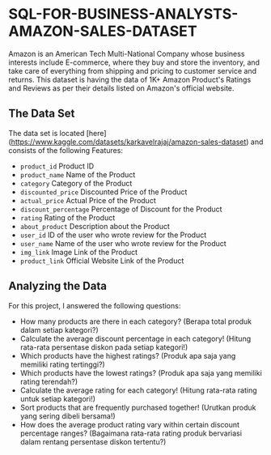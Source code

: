 # SQL-FOR-BUSINESS-ANALYSTS-AMAZON-SALES-DATASET
Amazon is an American Tech Multi-National Company whose business interests include E-commerce, where they buy and store the inventory, and take care of everything from shipping and pricing to customer service and returns. 
This dataset is having the data of 1K+ Amazon Product's Ratings and Reviews as per their details listed on Amazon's official website.
## The Data Set
The data set is located [here] (https://www.kaggle.com/datasets/karkavelrajaj/amazon-sales-dataset) and consists of the following Features:
* `product_id` Product ID
* `product_name` Name of the Product
* `category` Category of the Product
* `discounted_price` Discounted Price of the Product
* `actual_price` Actual Price of the Product
* `discount_percentage` Percentage of Discount for the Product
* `rating` Rating of the Product
* `about_product` Description about the Product
* `user_id` ID of the user who wrote review for the Product
* `user_name` Name of the user who wrote review for the Product
* `img_link` Image Link of the Product
* `product_link` Official Website Link of the Product
## Analyzing the Data
For this project, I answered the following questions:
- How many products are there in each category? (Berapa total produk dalam setiap kategori?)
- Calculate the average discount percentage in each category! (Hitung rata-rata persentase diskon pada setiap kategori!)
- Which products have the highest ratings? (Produk apa saja yang memiliki rating tertinggi?)
- Which products have the lowest ratings? (Produk apa saja yang memiliki rating terendah?)
- Calculate the average rating for each category! (Hitung rata-rata rating untuk setiap kategori!)
- Sort products that are frequently purchased together! (Urutkan produk yang sering dibeli bersama!)
- How does the average product rating vary within certain discount percentage ranges? (Bagaimana rata-rata rating produk bervariasi dalam rentang persentase diskon tertentu?)
